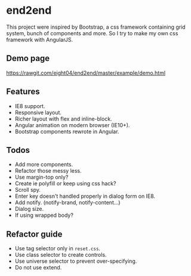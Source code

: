 end2end
=======
This project were inspired by Bootstrap, a css framework containing grid system, bunch of components and more. So I try to make my own css framework with AngularJS.

Demo page
---------
<https://rawgit.com/eight04/end2end/master/example/demo.html>

Features
--------
* IE8 support.
* Responsive layout.
* Richer layout with flex and inline-block.
* Angular animation on modern browser (IE10+).
* Bootstrap components rewrote in Angular.

Todos
-----
* Add more components.
* Refactor those messy less.
* Use margin-top only?
* Create ie polyfill or keep using css hack?
* Scroll spy.
* Enter key doesn't handled properly in dialog form on IE8.
* Add notify. (notify-brand, notify-content...)
* Dialog size.
* If using wrapped body?

Refactor guide
--------------
* Use tag selector only in `reset.css`.
* Use class selector to create controls.
* Use universe selector to prevent over-specifying.
* Do not use extend.
